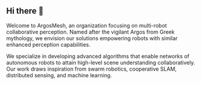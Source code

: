 ## Hi there 👋

Welcome to ArgosMesh, an organization focusing on multi-robot collaborative perception. Named after the vigilant Argos from Greek mythology, we envision our solutions empowering robots with similar enhanced perception capabilities.

We specialize in developing advanced algorithms that enable networks of autonomous robots to attain high-level scene understanding collaboratively. Our work draws inspiration from swarm robotics, cooperative SLAM, distributed sensing, and machine learning.
